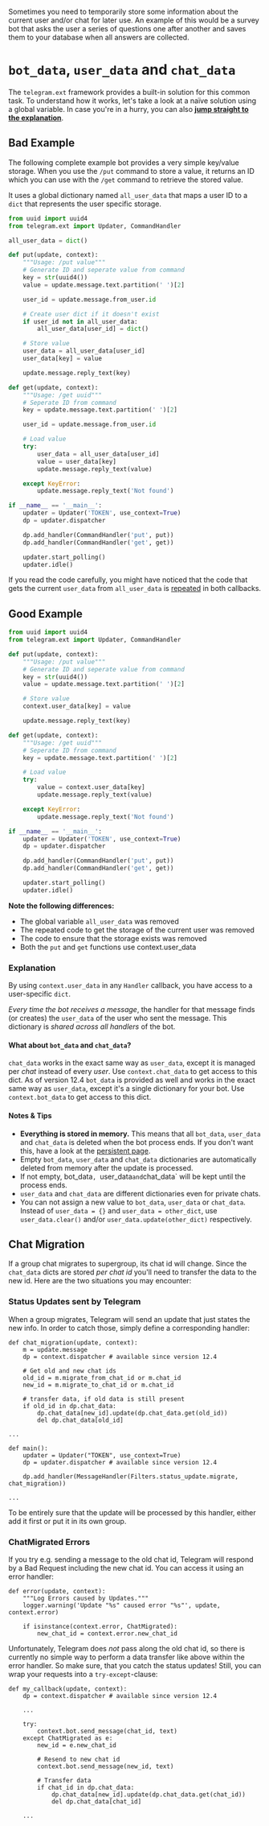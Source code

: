 Sometimes you need to temporarily store some information about the current user and/or chat for later use. An example of this would be a survey bot that asks the user a series of questions one after another and saves them to your database when all answers are collected. 
# `bot_data`, `user_data` and `chat_data`
The `telegram.ext` framework provides a built-in solution for this common task. To understand how it works, let's take a look at a naïve solution using a global variable. In case you're in a hurry, you can also [**jump straight to the explanation**](#explanation).

## Bad Example
The following complete example bot provides a very simple key/value storage. When you use the `/put` command to store a value, it returns an ID which you can use with the `/get` command to retrieve the stored value.

It uses a global dictionary named `all_user_data` that maps a user ID to a `dict` that represents the user specific storage.

```python
from uuid import uuid4
from telegram.ext import Updater, CommandHandler

all_user_data = dict()

def put(update, context):
    """Usage: /put value"""
    # Generate ID and seperate value from command
    key = str(uuid4())
    value = update.message.text.partition(' ')[2]

    user_id = update.message.from_user.id

    # Create user dict if it doesn't exist
    if user_id not in all_user_data:
        all_user_data[user_id] = dict()

    # Store value
    user_data = all_user_data[user_id]
    user_data[key] = value

    update.message.reply_text(key)

def get(update, context):
    """Usage: /get uuid"""
    # Seperate ID from command
    key = update.message.text.partition(' ')[2]

    user_id = update.message.from_user.id

    # Load value
    try:
        user_data = all_user_data[user_id]
        value = user_data[key]
        update.message.reply_text(value)

    except KeyError:
        update.message.reply_text('Not found')

if __name__ == '__main__':
    updater = Updater('TOKEN', use_context=True)
    dp = updater.dispatcher

    dp.add_handler(CommandHandler('put', put))
    dp.add_handler(CommandHandler('get', get))

    updater.start_polling()
    updater.idle()
```

If you read the code carefully, you might have noticed that the code that gets the current `user_data` from `all_user_data` is [repeated](https://en.wikipedia.org/wiki/Don%27t_repeat_yourself) in both callbacks.

## Good Example
```python
from uuid import uuid4
from telegram.ext import Updater, CommandHandler

def put(update, context):
    """Usage: /put value"""
    # Generate ID and seperate value from command
    key = str(uuid4())
    value = update.message.text.partition(' ')[2]

    # Store value
    context.user_data[key] = value

    update.message.reply_text(key)

def get(update, context):
    """Usage: /get uuid"""
    # Seperate ID from command
    key = update.message.text.partition(' ')[2]

    # Load value
    try:
        value = context.user_data[key]
        update.message.reply_text(value)

    except KeyError:
        update.message.reply_text('Not found')

if __name__ == '__main__':
    updater = Updater('TOKEN', use_context=True)
    dp = updater.dispatcher

    dp.add_handler(CommandHandler('put', put))
    dp.add_handler(CommandHandler('get', get))

    updater.start_polling()
    updater.idle()
```

**Note the following differences:**
- The global variable `all_user_data` was removed
- The repeated code to get the storage of the current user was removed
- The code to ensure that the storage exists was removed
- Both the `put` and `get` functions use context.user_data

### Explanation
By using `context.user_data` in any `Handler` callback, you have access to a user-specific `dict`.

*Every time the bot receives a message*, the handler for that message finds (or creates) the `user_data` of the user who sent the message. This dictionary is *shared across all handlers* of the bot.

#### What about `bot_data` and `chat_data`?
`chat_data` works in the exact same way as `user_data`, except it is managed per *chat* instead of every *user*. Use `context.chat_data` to get access to this dict. As of version 12.4 `bot_data` is provided as well and works in the exact same way as `user_data`, except it's a single dictionary for your bot. Use `context.bot_data` to get access to this dict.

#### Notes & Tips
- **Everything is stored in memory.** This means that all `bot_data`, `user_data` and `chat_data` is deleted when the bot process ends. If you don't want this, have a look at the [persistent page](Making-your-bot-persistent).
- Empty `bot_data`, `user_data` and `chat_data` dictionaries are automatically deleted from memory after the update is processed.
 - If not empty, bot_data`, `user_data` and `chat_data` will be kept until the process ends.
- `user_data` and `chat_data` are different dictionaries even for private chats.
- You can not assign a new value to `bot_data`, `user_data` or `chat_data`. Instead of `user_data = {}` and `user_data = other_dict`, use `user_data.clear()` and/or `user_data.update(other_dict)` respectively.

## Chat Migration
If a group chat migrates to supergroup, its chat id will change. Since the `chat_data` dicts are stored *per chat id* you'll need to transfer the data to the new id. Here are the two situations you may encounter:

### Status Updates sent by Telegram
When a group migrates, Telegram will send an update that just states the new info. In order to catch those, simply define a corresponding handler:

```
def chat_migration(update, context):
    m = update.message
    dp = context.dispatcher # available since version 12.4

    # Get old and new chat ids
    old_id = m.migrate_from_chat_id or m.chat_id
    new_id = m.migrate_to_chat_id or m.chat_id

    # transfer data, if old data is still present
    if old_id in dp.chat_data:
        dp.chat_data[new_id].update(dp.chat_data.get(old_id))
        del dp.chat_data[old_id]

...

def main():
    updater = Updater("TOKEN", use_context=True)
    dp = updater.dispatcher # available since version 12.4

    dp.add_handler(MessageHandler(Filters.status_update.migrate, chat_migration))

...
```
To be entirely sure that the update will be processed by this handler, either add it first or put it in its own group.

### ChatMigrated Errors

If you try e.g. sending a message to the old chat id, Telegram will respond by a Bad Request including the new chat id. You can access it using an error handler:

```
def error(update, context):
    """Log Errors caused by Updates."""
    logger.warning('Update "%s" caused error "%s"', update, context.error)

    if isinstance(context.error, ChatMigrated):
        new_chat_id = context.error.new_chat_id
```
Unfortunately, Telegram does *not* pass along the old chat id, so there is currently no simple way to perform a data transfer like above within the error handler. So make sure, that you catch the status updates! Still, you can wrap your requests into a `try-except`-clause:

```
def my_callback(update, context):
    dp = context.dispatcher # available since version 12.4

    ...

    try:
        context.bot.send_message(chat_id, text)
    except ChatMigrated as e:
        new_id = e.new_chat_id

        # Resend to new chat id
        context.bot.send_message(new_id, text)

        # Transfer data
        if chat_id in dp.chat_data:
            dp.chat_data[new_id].update(dp.chat_data.get(chat_id))
            del dp.chat_data[chat_id]

    ...
```
